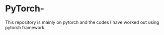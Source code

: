 # PyTorch-
This repository is mainly on pytorch and the codes I have worked out using pytorch framework.
